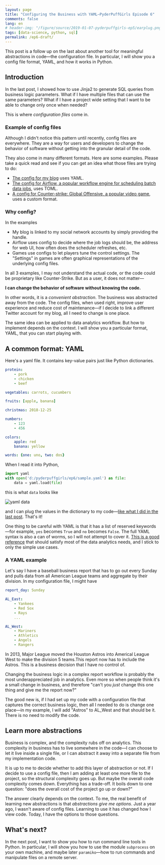 ```yaml
---
layout: page
title: "Configuring the Business with YAML—PyderPuffGirls Episode 6"
comments: false
lang: en
# header-img: "/figure/source/2019-01-07-pyderpuffgirls-ep5/earplug.png"
tags: [data-science, python, sql]
permalink: /ep6-draft/
---
```


This post is a follow up on the last about another tool for meaningful abstractions in code—the configuration file. In particular, I will show you a config file format, YAML, and how it works in Python.

## Introduction

In the last post, I showed how to use Jinja2 to generate SQL queries from business logic parameters. What if I have multiple files that can use the same parameters? What if I have a project wide setting that I want to be able to change only once when needed?

This is where _configuration files_ come in.

### Example of config files

Although I didn't notice this pattern until recently, config files are everywhere. They are a way for users and developers to change the behavior of software without getting into the granular detail of the code.

They also come in many different formats. Here are some examples. Please take a quick read and see if you can get an idea what those files are trying to do:

* [The config for my blog](https://github.com/changhsinlee/changhsinlee.github.io/blob/master/_config.yml) uses YAML.
* [The config for Airflow, a popular workflow engine for scheduling batch data jobs](https://github.com/puckel/docker-airflow/blob/master/config/airflow.cfg), uses TOML.
* [A config for Counter-strike: Global Offensive, a popular video game](https://gist.github.com/nickbudi/3916475), uses a custom format.

### Why config?

In the examples

* My blog is linked to my social network accounts by simply providing the handle.
* Airflow uses config to decide where the job logs should be, the address for web UI, how often does the scheduler refreshes, etc.
* Games use configs to let players tune the control settings. The "Settings" in games are often graphical representations of the underlying config files.

In all 3 examples, I may not understand the actual code, or the code could be proprietary like Counter-Strike. But as a user, it does not matter—

**I can change the behavior of software without knowing the code.**

In other words, it is a _convenient abstraction_. The business was abstracted away from the code. The config files, when used right, improve user experience and reduce cost of maintenance—if I decide to link a different Twitter account for my blog, all I need to change is one place.

The same idea can be applied to data analytics workflow. But how to implement depends on the context. I will show you a particular format, YAML, that you can start playing with.

## A common format: YAML

Here's a yaml file. It contains key-value pairs just like Python dictionaries.

```yaml
protein:
    - pork
    - chicken
    - beef

vegetables: carrots, cucumbers

fruits: [apple, banana]

christmas: 2018-12-25

numbers:
    - 123
    - 456

colors:
    apple: red
    banana: yellow

words: {one: uno, two: dos}
```


When I read it into Python,

```py
import yaml
with open('d:/pyderpuffgirls/ep6/sample.yaml') as file:
    data = yaml.load(file)
```

this is what `data` looks like

![yaml data](data.png)

and I can plug the values in the dictionary to my code—[like what I did in the last post](https://changhsinlee.com/pyderpuffgirls-ep5/#the-python-code). That's it!


One thing to be careful with YAML is that it has a list of reserved keywords—for example, `yes` becomes `True` and `no` becomes `False`. The full YAML syntax is also a can of worms, so I will not attempt to cover it. [This is a good reference](https://camel.readthedocs.io/en/latest/yamlref.html#overall-structure-and-design) that should satisfy most of the data analytics needs, and I stick to only the simple use cases.

### A YAML example

Let's say I have a baseball business report that has to go out every Sunday and pulls data from all American League teams and aggregate by their division. In my configuration file, I might have

```yaml
report_day: Sunday

AL_East:
    - Yankees
    - Red Sox
    - Rays
    ...

AL_West:
    - Mariners
    - Athletics
    - Angels
    - Rangers
```

In 2013, Major League moved the Houston Astros into Americal League West to make the division 5 teams.This report now has to include the Astros. This is a business decision that I have no control of.

Changing the business logic in a complex report workflow is probably the most underappreciated job in analytics. Even more so when people think it's a small change in business, and therefore "can't you _just_ change this one thing and give me the report now?"

The good new is, if I had set up my code with a configuration file that captures the correct business logic, then all I needed to do is change one place—in my example, I will add "Astros" to AL_West and that should be it. There is no need to modify the code.

## Learn more abstractions

Business is complex, and the complexity rubs off on analytics. This complexity in business has to live somewhere in the code—I can choose to let it live inside a single file, or I can abstract it away into a separate file from my implementation code.

It is up to me to decide whether to add this layer of abstraction or not. If I decide to use a config file, then I am adding at least one more file to the project, so the structural complexity goes up. But maybe the overall code complexity comes down. Everything has a trade-off. It boils down to one question: "does the overall cost of the project go up or down?"

The answer clearly depends on the context. To me, the real benefit of learning new abstractions is that _abstractions give me options_. Just a year ago, I wasn't aware of config files. Learning to use it has changed how I view code. Today, I have the options to those questions.

## What's next?

In the next post, I want to show you how to run command line tools in Python. In particular, I will show you how to use the module `subprocess` on your own machine, and maybe later `paramiko`—how to run commands and manipulate files on a remote server.
